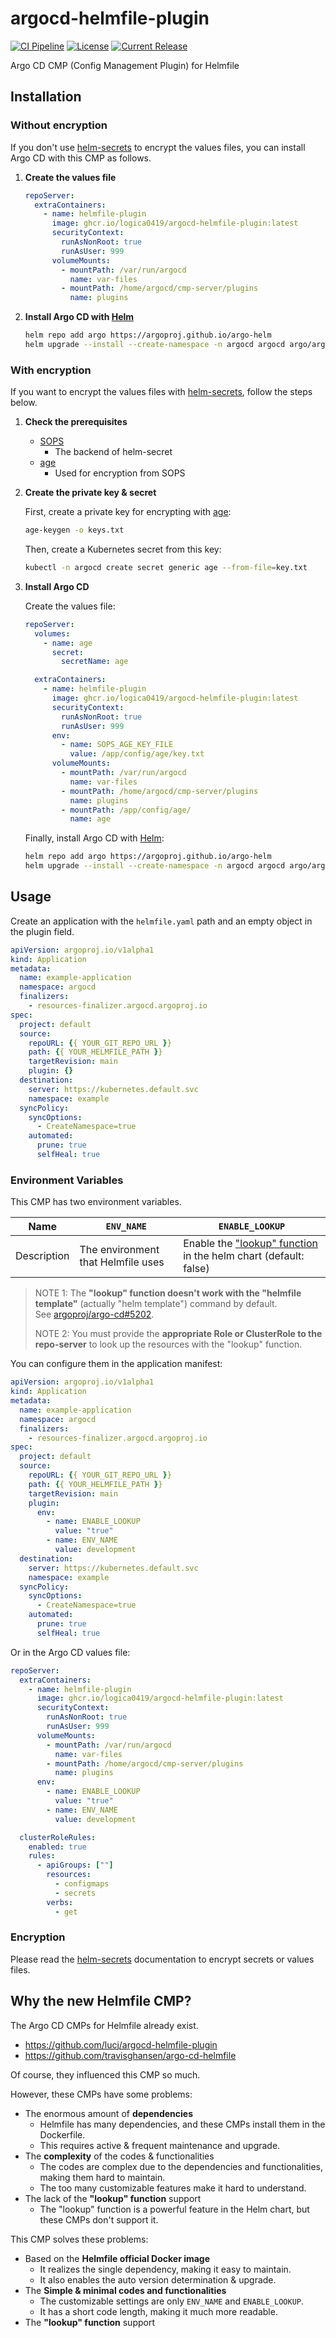 # argocd-helmfile-plugin

[![CI Pipeline](https://github.com/logica0419/argocd-helmfile-plugin/actions/workflows/ci.yaml/badge.svg)](https://github.com/logica0419/argocd-helmfile-plugin/actions/workflows/ci.yaml)
[![License](https://img.shields.io/github/license/logica0419/argocd-helmfile-plugin.svg)](https://github.com/logica0419/argocd-helmfile-plugin/blob/main/LICENSE)
[![Current Release](https://img.shields.io/github/release/logica0419/argocd-helmfile-plugin.svg?logo=github)](https://github.com/logica0419/argocd-helmfile-plugin/releases/latest)

Argo CD CMP (Config Management Plugin) for Helmfile

## Installation

### Without encryption

If you don't use [helm-secrets](https://github.com/jkroepke/helm-secrets) to encrypt the values files, you can install Argo CD with this CMP as follows.

1. **Create the values file**

    ```yaml
    repoServer:
      extraContainers:
        - name: helmfile-plugin
          image: ghcr.io/logica0419/argocd-helmfile-plugin:latest
          securityContext:
            runAsNonRoot: true
            runAsUser: 999
          volumeMounts:
            - mountPath: /var/run/argocd
              name: var-files
            - mountPath: /home/argocd/cmp-server/plugins
              name: plugins
    ```

2. **Install Argo CD with [Helm](https://helm.sh/)**

    ```sh
    helm repo add argo https://argoproj.github.io/argo-helm
    helm upgrade --install --create-namespace -n argocd argocd argo/argo-cd -f values.yaml
    ```

### With encryption

If you want to encrypt the values files with [helm-secrets](https://github.com/jkroepke/helm-secrets), follow the steps below.

1. **Check the prerequisites**

   - [SOPS](https://github.com/getsops/sops)
     - The backend of helm-secret
   - [age](https://github.com/FiloSottile/age)
     - Used for encryption from SOPS

2. **Create the private key & secret**

    First, create a private key for encrypting with [age](https://github.com/FiloSottile/age):

    ```sh
    age-keygen -o keys.txt
    ```

    Then, create a Kubernetes secret from this key:

    ```sh
    kubectl -n argocd create secret generic age --from-file=key.txt
    ```

3. **Install Argo CD**

    Create the values file:

    ```yaml
    repoServer:
      volumes:
        - name: age
          secret:
            secretName: age

      extraContainers:
        - name: helmfile-plugin
          image: ghcr.io/logica0419/argocd-helmfile-plugin:latest
          securityContext:
            runAsNonRoot: true
            runAsUser: 999
          env:
            - name: SOPS_AGE_KEY_FILE
              value: /app/config/age/key.txt
          volumeMounts:
            - mountPath: /var/run/argocd
              name: var-files
            - mountPath: /home/argocd/cmp-server/plugins
              name: plugins
            - mountPath: /app/config/age/
              name: age
    ```

    Finally, install Argo CD with [Helm](https://helm.sh/docs/intro/install/):

    ```sh
    helm repo add argo https://argoproj.github.io/argo-helm
    helm upgrade --install --create-namespace -n argocd argocd argo/argo-cd -f values.yaml
    ```

## Usage

Create an application with the `helmfile.yaml` path and an empty object in the plugin field.

```yaml
apiVersion: argoproj.io/v1alpha1
kind: Application
metadata:
  name: example-application
  namespace: argocd
  finalizers:
    - resources-finalizer.argocd.argoproj.io
spec:
  project: default
  source:
    repoURL: {{ YOUR_GIT_REPO_URL }}
    path: {{ YOUR_HELMFILE_PATH }}
    targetRevision: main
    plugin: {}
  destination:
    server: https://kubernetes.default.svc
    namespace: example
  syncPolicy:
    syncOptions:
      - CreateNamespace=true
    automated:
      prune: true
      selfHeal: true
```

### Environment Variables

This CMP has two environment variables.

| Name        | `ENV_NAME`                         | `ENABLE_LOOKUP`                                                                                                                                                 |
| ----------- | ---------------------------------- | --------------------------------------------------------------------------------------------------------------------------------------------------------------- |
| Description | The environment that Helmfile uses | Enable the ["lookup" function](https://helm.sh/docs/chart_template_guide/functions_and_pipelines/#using-the-lookup-function) in the helm chart (default: false) |

> NOTE 1: The **"lookup" function doesn't work with the "helmfile template"** (actually "helm template") command by default.  
> See [argoproj/argo-cd#5202](https://github.com/argoproj/argo-cd/issues/5202#issuecomment-2040122017).
>
> NOTE 2: You must provide the **appropriate Role or ClusterRole to the repo-server** to look up the resources with the "lookup" function.

You can configure them in the application manifest:

```yaml
apiVersion: argoproj.io/v1alpha1
kind: Application
metadata:
  name: example-application
  namespace: argocd
  finalizers:
    - resources-finalizer.argocd.argoproj.io
spec:
  project: default
  source:
    repoURL: {{ YOUR_GIT_REPO_URL }}
    path: {{ YOUR_HELMFILE_PATH }}
    targetRevision: main
    plugin:
      env:
        - name: ENABLE_LOOKUP
          value: "true"
        - name: ENV_NAME
          value: development
  destination:
    server: https://kubernetes.default.svc
    namespace: example
  syncPolicy:
    syncOptions:
      - CreateNamespace=true
    automated:
      prune: true
      selfHeal: true
```

Or in the Argo CD values file:

```yaml
repoServer:
  extraContainers:
    - name: helmfile-plugin
      image: ghcr.io/logica0419/argocd-helmfile-plugin:latest
      securityContext:
        runAsNonRoot: true
        runAsUser: 999
      volumeMounts:
        - mountPath: /var/run/argocd
          name: var-files
        - mountPath: /home/argocd/cmp-server/plugins
          name: plugins
      env:
        - name: ENABLE_LOOKUP
          value: "true"
        - name: ENV_NAME
          value: development

  clusterRoleRules:
    enabled: true
    rules:
      - apiGroups: [""]
        resources:
          - configmaps
          - secrets
        verbs:
          - get
```

### Encryption

Please read the [helm-secrets](https://github.com/jkroepke/helm-secrets/wiki/Usage) documentation to encrypt secrets or values files.

## Why the new Helmfile CMP?

The Argo CD CMPs for Helmfile already exist.

- <https://github.com/lucj/argocd-helmfile-plugin>
- <https://github.com/travisghansen/argo-cd-helmfile>

Of course, they influenced this CMP so much.

However, these CMPs have some problems:

- The enormous amount of **dependencies**
  - Helmfile has many dependencies, and these CMPs install them in the Dockerfile.
  - This requires active & frequent maintenance and upgrade.
- The **complexity** of the codes & functionalities
  - The codes are complex due to the dependencies and functionalities, making them hard to maintain.
  - The too many customizable features make it hard to understand.
- The lack of the **"lookup" function** support
  - The "lookup" function is a powerful feature in the Helm chart, but these CMPs don't support it.

This CMP solves these problems:

- Based on the **Helmfile official Docker image**
  - It realizes the single dependency, making it easy to maintain.
  - It also enables the auto version determination & upgrade.
- The **Simple & minimal codes and functionalities**
  - The customizable settings are only `ENV_NAME` and `ENABLE_LOOKUP`.
  - It has a short code length, making it much more readable.
- The **"lookup" function** support
